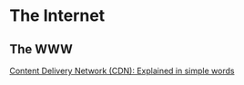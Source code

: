 # The Internet



## The WWW

[Content Delivery Network (CDN): Explained in simple words](https://levelup.gitconnected.com/content-delivery-network-cnd-explained-in-simple-words-674e971b06c3)

